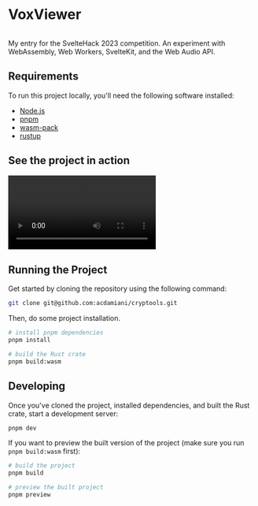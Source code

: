 # VoxViewer

<div align="center">
    <img src="https://user-images.githubusercontent.com/65556364/232362028-58da415d-2202-4b65-961b-907876547142.png" alt=""/>
</div>

My entry for the SvelteHack 2023 competition. An experiment with WebAssembly, Web Workers, SvelteKit, and the Web Audio API.

## Requirements

To run this project locally, you'll need the following software installed:

- <a href="https://nodejs.org/">Node.js</a>
- <a href="https://pnpm.io/">pnpm</a>
- <a href="https://rustwasm.github.io/wasm-pack/installer/">wasm-pack</a>
- <a href="https://rustup.rs/">rustup</a>

## See the project in action

![preview](https://user-images.githubusercontent.com/65556364/232363899-1b2f4353-aa2d-4634-8e87-f1c084aa17eb.mp4)

## Running the Project

Get started by cloning the repository using the following command:

```bash
git clone git@github.com:acdamiani/cryptools.git
```

Then, do some project installation.

```bash
# install pnpm dependencies
pnpm install

# build the Rust crate
pnpm build:wasm
```

## Developing

Once you've cloned the project, installed dependencies, and built the Rust crate, start a development server:

```bash
pnpm dev
```

If you want to preview the built version of the project (make sure you run `pnpm build:wasm` first):

```bash
# build the project
pnpm build

# preview the built project
pnpm preview
```
